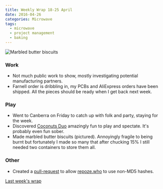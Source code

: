 ```yaml
---
title: Weekly Wrap 18-25 April
date: 2016-04-26
categories: Microwave
tags:
  - microwave
  - project management
  - baking
---
```


<!-- TODO: Link to full sized, float right -->
![Marbled butter biscuits](/posts/images/wp/marbled.jpg "Marbled butter biscuits")

### Work

* Not much public work to show, mostly investigating potential manufacturing partners.
* Farnell order is dribbling in, my PCBs and AliExpress orders have been shipped. All the pieces should be ready when I get back next week.

### Play

* Went to Canberra on Friday to catch up with folk and party, staying for the week.
* Discovered [Coconuts Duo](https://www.maydaygames.com/products/coconuts-duo) amazingly fun to play and spectate. It's probably even fun sober.
* Made marbled butter biscuits (pictured). Annoyingly fragile to being burnt but fortunately I made so many that after chucking 15% I still needed two containers to store them all.

### Other

* Created a [pull-request](https://github.com/repoze/repoze.who/pull/24) to allow [repoze.who](https://repozewho.readthedocs.org/) to use non-MD5 hashes.

[Last week's wrap](/weekly-wrap-11-17-april/)
